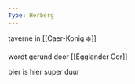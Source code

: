 ```yaml
---
Type: Herberg
---
```

taverne in [[Caer-Konig ❄️]]

wordt gerund door [[Egglander Cor]]

bier is hier super duur